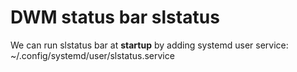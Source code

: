 # DWM status bar slstatus

We can run slstatus bar at __startup__ by adding systemd user service:
    ~/.config/systemd/user/slstatus.service

